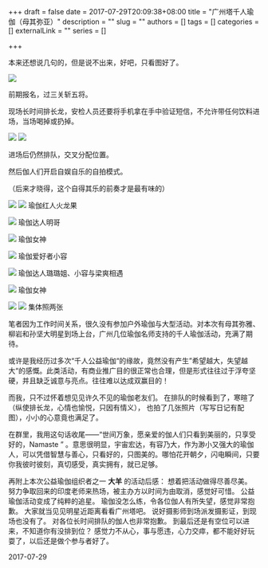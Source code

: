 +++
draft = false
date = 2017-07-29T20:09:38+08:00
title = "广州塔千人瑜伽（母其弥亚）"
description = ""
slug = ""
authors = []
tags = []
categories = []
externalLink = ""
series = []

+++

本来还想说几句的，但是说不出来，好吧，只看图好了。

![](https://oss.coolmoe.com/wp-content/uploads202406062146166.jpg)

前期报名，过三关斩五将。

现场长时间排长龙，安检人员还要将手机拿在手中验证短信，不允许带任何饮料进场，当场喝掉或扔掉。

![](https://oss.coolmoe.com/wp-content/uploads202406062146167.jpg)
![](https://oss.coolmoe.com/wp-content/uploads202406062146168.jpg)

进场后仍然排队，交叉分配位置。

然后伽人们开启自娱自乐的自拍模式。

（后来才晓得，这个自得其乐的前奏才是最有味的）

![](https://oss.coolmoe.com/wp-content/uploads202406062146169.jpg)
![](https://oss.coolmoe.com/wp-content/uploads202406062146170.jpg)
瑜伽红人火龙果

![](https://oss.coolmoe.com/wp-content/uploads202406062146171.jpg)
瑜伽达人明哥

![](https://oss.coolmoe.com/wp-content/uploads202406062146172.jpg)
瑜伽女神

![](https://oss.coolmoe.com/wp-content/uploads202406062146173.jpg)
瑜伽爱好者小容

![](https://oss.coolmoe.com/wp-content/uploads202406062146174.jpg)
瑜伽达人璐璐姐、小容与梁爽相遇

![](https://oss.coolmoe.com/wp-content/uploads202406062146175.jpg)
瑜伽女神

![](https://oss.coolmoe.com/wp-content/uploads202406062146176.jpg)
![](https://oss.coolmoe.com/wp-content/uploads202406062146177.jpg)
集体照两张

笔者因为工作时间关系，很久没有参加户外瑜伽与大型活动。对本次有母其弥雅、柳岩和孙坚大明星到场上台，广州几位瑜伽名师支持的千人瑜伽活动，充满了期待。

或许是我经历过多次“千人公益瑜伽“的缘故，竟然没有产生”希望越大，失望越大“的感慨。此类活动，有商业推广目的很正常也合理，但是形式往往过于浮夸坚硬，并且缺乏诚意与亮点。往往难以达成双赢目的！

而我，只不过怀着想见见许久不见的瑜伽老友们。
在排队的时候看到了，寒暄了（纵使排长龙，心情也愉悦，只因有情义），
也拍了几张照片（写写日记有配图），小小的心意竟也满足了。

在群里，我用这句话收尾——“世间万象，愿亲爱的伽人们只看到美丽的，只享受好的，Namaste ” 。意思很明显，宇宙宏达，有容乃大，作为渺小又强大的瑜伽人，可以凭借智慧与善心，只看好的，只图美的。哪怕花开朝夕，闪电瞬间，只要你我彼时彼刻，真切感受，真实拥有，就已足够。


再附上本次公益瑜伽组织者之一 **大羊** 的活动后感：
想着把活动做得尽善尽美。
努力争取回来的印度老师来热场，被主办方以时间为由取消，感觉好可惜。
公益瑜伽活动变成了纯粹的追星。
瑜伽没怎么练，令各位伽人有所失望，感觉非常抱歉。
大家就当见见明星近距离看看广州塔吧。
说好摄影师到场派发摄影证，到现场也没有了。
对各位长时间排队的伽人也非常抱歉。
到最后还是有空位可以进来，不知道你有没排到位？
感觉力不从心，事与愿违，心力交瘁，都不能好好玩耍了，以后还是做个参与者好了。

2017-07-29